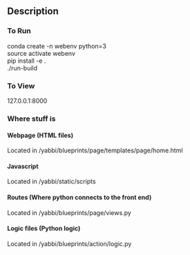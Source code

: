 ## Description

### To Run
conda create -n webenv python=3  
source activate webenv  
pip install -e .  
./run-build  

### To View
127.0.0.1:8000

### Where stuff is

#### Webpage (HTML files)
Located in /yabbi/blueprints/page/templates/page/home.html

#### Javascript
Located in /yabbi/static/scripts

#### Routes (Where python connects to the front end)
Located in /yabbi/blueprints/page/views.py

#### Logic files (Python logic)
Located in /yabbi/blueprints/action/logic.py
